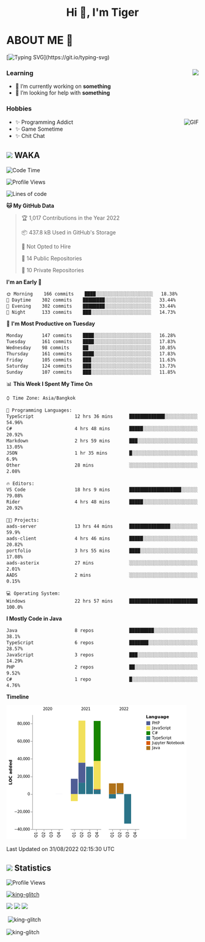 <h1 align="center">Hi 👋, I'm Tiger</h1>




# ABOUT ME 💬

[![Typing SVG](https://readme-typing-svg.herokuapp.com?color=22F771&vCenter=true&lines=A+perssionate+developer+from+nowhere.)](https://git.io/typing-svg)

<div>
 <img align="right" src="https://spotify-github-profile.vercel.app/api/view?uid=12129734423&cover_image=false&theme=default&bar_color=22d016&bar_color_cover=true" />
 <h3>Learning</h3>
 
 <ul>
  <li>🔭 I’m currently working on <b>something</b></li>
  <li>🤝 I’m looking for help with <b>something</b></li>
 </ul>
 
</div>
<div>
 <h3>Hobbies</h3>
 <img align="right" height="475px"  alt="GIF" src="https://i.pinimg.com/originals/1f/b7/db/1fb7dbee557e5ed509f7517da8a84d58.gif" />
 <ul>
  <li>✨ Programming Addict</li>
  <li>✨ Game Sometime</li>
  <li>✨ Chit Chat</li>
 </ul>
 
</div>



## <img height="40" src="https://raw.githubusercontent.com/innng/innng/master/assets/kyubey.gif"/> WAKA

<!--START_SECTION:waka-->
![Code Time](http://img.shields.io/badge/Code%20Time-993%20hrs%206%20mins-blue)

![Profile Views](http://img.shields.io/badge/Profile%20Views-2-blue)

![Lines of code](https://img.shields.io/badge/From%20Hello%20World%20I%27ve%20Written-193%20Thousand%20lines%20of%20code-blue)

**🐱 My GitHub Data** 

> 🏆 1,017 Contributions in the Year 2022
 > 
> 📦 437.8 kB Used in GitHub's Storage 
 > 
> 🚫 Not Opted to Hire
 > 
> 📜 14 Public Repositories 
 > 
> 🔑 10 Private Repositories  
 > 
**I'm an Early 🐤** 

```text
🌞 Morning    166 commits    ████░░░░░░░░░░░░░░░░░░░░░   18.38% 
🌆 Daytime    302 commits    ████████░░░░░░░░░░░░░░░░░   33.44% 
🌃 Evening    302 commits    ████████░░░░░░░░░░░░░░░░░   33.44% 
🌙 Night      133 commits    ███░░░░░░░░░░░░░░░░░░░░░░   14.73%

```
📅 **I'm Most Productive on Tuesday** 

```text
Monday       147 commits    ████░░░░░░░░░░░░░░░░░░░░░   16.28% 
Tuesday      161 commits    ████░░░░░░░░░░░░░░░░░░░░░   17.83% 
Wednesday    98 commits     ██░░░░░░░░░░░░░░░░░░░░░░░   10.85% 
Thursday     161 commits    ████░░░░░░░░░░░░░░░░░░░░░   17.83% 
Friday       105 commits    ███░░░░░░░░░░░░░░░░░░░░░░   11.63% 
Saturday     124 commits    ███░░░░░░░░░░░░░░░░░░░░░░   13.73% 
Sunday       107 commits    ███░░░░░░░░░░░░░░░░░░░░░░   11.85%

```


📊 **This Week I Spent My Time On** 

```text
⌚︎ Time Zone: Asia/Bangkok

💬 Programming Languages: 
TypeScript               12 hrs 36 mins      █████████████░░░░░░░░░░░░   54.96% 
C#                       4 hrs 48 mins       █████░░░░░░░░░░░░░░░░░░░░   20.92% 
Markdown                 2 hrs 59 mins       ███░░░░░░░░░░░░░░░░░░░░░░   13.05% 
JSON                     1 hr 35 mins        █░░░░░░░░░░░░░░░░░░░░░░░░   6.9% 
Other                    28 mins             ░░░░░░░░░░░░░░░░░░░░░░░░░   2.08%

🔥 Editors: 
VS Code                  18 hrs 9 mins       ███████████████████░░░░░░   79.08% 
Rider                    4 hrs 48 mins       █████░░░░░░░░░░░░░░░░░░░░   20.92%

🐱‍💻 Projects: 
aads-server              13 hrs 44 mins      ███████████████░░░░░░░░░░   59.9% 
aads-client              4 hrs 46 mins       █████░░░░░░░░░░░░░░░░░░░░   20.82% 
portfolio                3 hrs 55 mins       ████░░░░░░░░░░░░░░░░░░░░░   17.08% 
aads-asterix             27 mins             ░░░░░░░░░░░░░░░░░░░░░░░░░   2.01% 
AADS                     2 mins              ░░░░░░░░░░░░░░░░░░░░░░░░░   0.15%

💻 Operating System: 
Windows                  22 hrs 57 mins      █████████████████████████   100.0%

```

**I Mostly Code in Java** 

```text
Java                     8 repos             █████████░░░░░░░░░░░░░░░░   38.1% 
TypeScript               6 repos             ███████░░░░░░░░░░░░░░░░░░   28.57% 
JavaScript               3 repos             ███░░░░░░░░░░░░░░░░░░░░░░   14.29% 
PHP                      2 repos             ██░░░░░░░░░░░░░░░░░░░░░░░   9.52% 
C#                       1 repo              █░░░░░░░░░░░░░░░░░░░░░░░░   4.76%

```


**Timeline**

![Chart not found](https://raw.githubusercontent.com/king-glitch/king-glitch/main/charts/bar_graph.png) 


 Last Updated on 31/08/2022 02:15:30 UTC
<!--END_SECTION:waka-->
## <img height="40" src="https://raw.githubusercontent.com/innng/innng/master/assets/kyubey.gif"/> Statistics
![Profile Views](https://komarev.com/ghpvc/?username=king-glitch)  

<p align="left"> 
 <a href="https://github.com/ryo-ma/github-profile-trophy">
  <img src="https://github-profile-trophy.vercel.app/?username=king-glitch&theme=dracula" alt="king-glitch" />
 </a> </p>

![](https://github-profile-summary-cards.vercel.app/api/cards/profile-details?username=king-glitch&theme=dracula)
![](https://github-profile-summary-cards.vercel.app/api/cards/stats?username=king-glitch&theme=dracula) 
![](https://github-profile-summary-cards.vercel.app/api/cards/productive-time?username=king-glitch&theme=dracula)


<p>&nbsp;<img align="center" src="https://github-readme-stats.vercel.app/api?username=king-glitch&theme=dracula" alt="king-glitch" /></p>

<p><img align="center" src="https://github-readme-streak-stats.herokuapp.com/?user=king-glitch&theme=dracula" alt="king-glitch" /></p>
